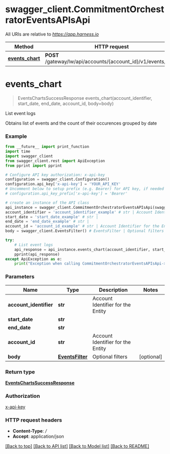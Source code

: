 # swagger_client.CommitmentOrchestratorEventsAPIsApi

All URIs are relative to *https://app.harness.io*

Method | HTTP request | Description
------------- | ------------- | -------------
[**events_chart**](CommitmentOrchestratorEventsAPIsApi.md#events_chart) | **POST** /gateway/lw/api/accounts/{account_id}/v1/events/chart | List event logs

# **events_chart**
> EventsChartsSuccessResponse events_chart(account_identifier, start_date, end_date, account_id, body=body)

List event logs

Obtains list of events and the count of their occurences grouped by date

### Example
```python
from __future__ import print_function
import time
import swagger_client
from swagger_client.rest import ApiException
from pprint import pprint

# Configure API key authorization: x-api-key
configuration = swagger_client.Configuration()
configuration.api_key['x-api-key'] = 'YOUR_API_KEY'
# Uncomment below to setup prefix (e.g. Bearer) for API key, if needed
# configuration.api_key_prefix['x-api-key'] = 'Bearer'

# create an instance of the API class
api_instance = swagger_client.CommitmentOrchestratorEventsAPIsApi(swagger_client.ApiClient(configuration))
account_identifier = 'account_identifier_example' # str | Account Identifier for the Entity
start_date = 'start_date_example' # str | 
end_date = 'end_date_example' # str | 
account_id = 'account_id_example' # str | Account Identifier for the Entity
body = swagger_client.EventsFilter() # EventsFilter | Optional filters (optional)

try:
    # List event logs
    api_response = api_instance.events_chart(account_identifier, start_date, end_date, account_id, body=body)
    pprint(api_response)
except ApiException as e:
    print("Exception when calling CommitmentOrchestratorEventsAPIsApi->events_chart: %s\n" % e)
```

### Parameters

Name | Type | Description  | Notes
------------- | ------------- | ------------- | -------------
 **account_identifier** | **str**| Account Identifier for the Entity | 
 **start_date** | **str**|  | 
 **end_date** | **str**|  | 
 **account_id** | **str**| Account Identifier for the Entity | 
 **body** | [**EventsFilter**](EventsFilter.md)| Optional filters | [optional] 

### Return type

[**EventsChartsSuccessResponse**](EventsChartsSuccessResponse.md)

### Authorization

[x-api-key](../README.md#x-api-key)

### HTTP request headers

 - **Content-Type**: */*
 - **Accept**: application/json

[[Back to top]](#) [[Back to API list]](../README.md#documentation-for-api-endpoints) [[Back to Model list]](../README.md#documentation-for-models) [[Back to README]](../README.md)

